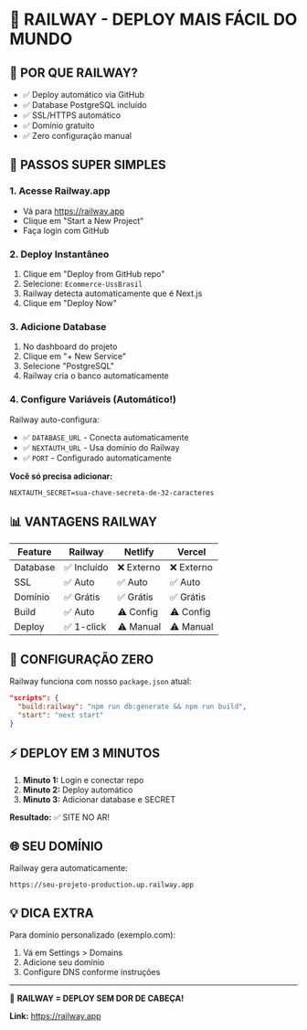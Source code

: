 # 🚅 RAILWAY - DEPLOY MAIS FÁCIL DO MUNDO

## 🎯 POR QUE RAILWAY?
- ✅ Deploy automático via GitHub
- ✅ Database PostgreSQL incluído
- ✅ SSL/HTTPS automático
- ✅ Domínio gratuito
- ✅ Zero configuração manual

## 🚀 PASSOS SUPER SIMPLES

### 1. Acesse Railway.app
- Vá para https://railway.app
- Clique em "Start a New Project"
- Faça login com GitHub

### 2. Deploy Instantâneo
1. Clique em "Deploy from GitHub repo"
2. Selecione: `Ecommerce-UssBrasil`
3. Railway detecta automaticamente que é Next.js
4. Clique em "Deploy Now"

### 3. Adicione Database
1. No dashboard do projeto
2. Clique em "+ New Service"
3. Selecione "PostgreSQL"
4. Railway cria o banco automaticamente

### 4. Configure Variáveis (Automático!)
Railway auto-configura:
- ✅ `DATABASE_URL` - Conecta automaticamente
- ✅ `NEXTAUTH_URL` - Usa domínio do Railway
- ✅ `PORT` - Configurado automaticamente

**Você só precisa adicionar:**
```env
NEXTAUTH_SECRET=sua-chave-secreta-de-32-caracteres
```

## 📊 VANTAGENS RAILWAY

| Feature | Railway | Netlify | Vercel |
|---------|---------|---------|--------|
| Database | ✅ Incluído | ❌ Externo | ❌ Externo |
| SSL | ✅ Auto | ✅ Auto | ✅ Auto |
| Domínio | ✅ Grátis | ✅ Grátis | ✅ Grátis |
| Build | ✅ Auto | ⚠️ Config | ⚠️ Config |
| Deploy | ✅ 1-click | ⚠️ Manual | ⚠️ Manual |

## 🔧 CONFIGURAÇÃO ZERO

Railway funciona com nosso `package.json` atual:
```json
"scripts": {
  "build:railway": "npm run db:generate && npm run build",
  "start": "next start"
}
```

## ⚡ DEPLOY EM 3 MINUTOS

1. **Minuto 1:** Login e conectar repo
2. **Minuto 2:** Deploy automático
3. **Minuto 3:** Adicionar database e SECRET

**Resultado:** ✅ SITE NO AR!

## 🌐 SEU DOMÍNIO

Railway gera automaticamente:
```
https://seu-projeto-production.up.railway.app
```

## 💡 DICA EXTRA

Para domínio personalizado (exemplo.com):
1. Vá em Settings > Domains
2. Adicione seu domínio
3. Configure DNS conforme instruções

---
🎯 **RAILWAY = DEPLOY SEM DOR DE CABEÇA!**

**Link:** https://railway.app
